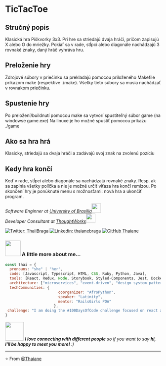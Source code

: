 # TicTacToe

<h2> Stručný popis </h2>
<p>Klasická hra Piškvorky 3x3. Pri hre sa striedajú dvaja hráči, pričom zapisujú X alebo O do mriežky. Pokiaľ sa v rade, stĺpci alebo diagonále nachádzajú 3 rovnaké znaky, daný hráč vyhráva hru.</p>

<h2> Preloženie hry </h2>
<p>Zdrojové súbory v priečinku sa prekladajú pomocou priloženého Makefile príkazom make (respektíve ./make). Všetky tieto súbory sa musia nachádzať v rovnakom priečinku.</p>


<h2> Spustenie hry </h2>
<p>Po preložení/buildnutí pomocou make sa vytvorí spustiteľný súbor game (na windowse game.exe)
Na linuxe je ho možné spustiť pomocou príkazu ./game</p>

<h2> Ako sa hra hrá </h2>
<p>Klasicky, striedajú sa dvaja hráči a zadávajú svoj znak na zvolenú pozíciu</p>


<h2> Kedy hra končí </h2>
<p>Keď v rade, stĺpci alebo diagonále sa nachádzajú rovnaké znaky. Resp. ak sa zaplnia všetky políčka a nie je možné určiť víťaza hra končí remízou. Po skončení hry je ponúknuté menu s možnosťami: nová hra a ukončiť program.</p>






<p><em>Software Enginner at <a href="http://www.unb.br">University of Brasilia</a><img src="https://media.giphy.com/media/fYSnHlufseco8Fh93Z/giphy.gif" width="30"></br>Developer Consultant at <a href="https://www.thoughtworks.com">ThoughtWorks</a><img src="https://media.giphy.com/media/WUlplcMpOCEmTGBtBW/giphy.gif" width="30"> 
</em></p>

[![Twitter: ThaiiBraga](https://img.shields.io/twitter/follow/ThaiiBraga?style=social)](https://twitter.com/ThaiiBraga)
[![Linkedin: thaianebraga](https://img.shields.io/badge/-thaianebraga-blue?style=flat-square&logo=Linkedin&logoColor=white&link=https://www.linkedin.com/in/thaianebraga/)](https://www.linkedin.com/in/thaianebraga/)
[![GitHub Thaiane](https://img.shields.io/github/followers/thaiane?label=follow&style=social)](https://github.com/Thaiane)


### <img src="https://media.giphy.com/media/VgCDAzcKvsR6OM0uWg/giphy.gif" width="50"> A little more about me...  

```javascript
const thai = {
  pronouns: "she" | "her",
  code: [Javascript, Typescript, HTML, CSS, Ruby, Python, Java],
  tools: [React, Redux, Node, Storybook, Styled-Components, Jest, Docker],
  architecture: ["microservices", "event-driven", "design system pattern"],
  techCommunities: {
                        coorganizer: "AfroPython",
                        speaker: "Latinity",
                        mentor: "RailsGirls POA"
                      },
 challenge: "I am doing the #100DaysOfCode challenge focused on react and typescript"
}
```

<img src="https://media.giphy.com/media/LnQjpWaON8nhr21vNW/giphy.gif" width="60"> <em><b>I love connecting with different people</b> so if you want to say <b>hi, I'll be happy to meet you more!</b> :)</em>

---

⭐️ From [@Thaiane](https://github.com/Thaiane)
